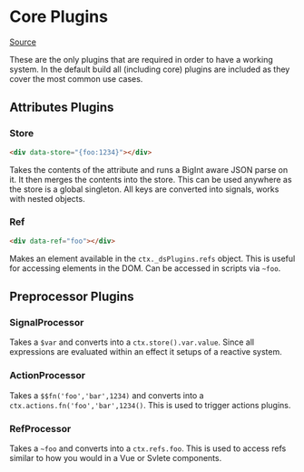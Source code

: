 # Core Plugins

[Source](https://github.com/delaneyj/datastar/blob/main/library/src/lib/plugins/core.ts)

These are the only plugins that are required in order to have a working system. In the default build all (including core) plugins are included as they cover the most common use cases.

## Attributes Plugins

### Store

```html
<div data-store="{foo:1234}"></div>
```

Takes the contents of the attribute and runs a BigInt aware JSON parse on it. It then merges the contents into the store. This can be used anywhere as the store is a global singleton. All keys are converted into signals, works with nested objects.

### Ref

```html
<div data-ref="foo"></div>
```

Makes an element available in the `ctx._dsPlugins.refs` object. This is useful for accessing elements in the DOM. Can be accessed in scripts via `~foo`.

## Preprocessor Plugins

### SignalProcessor

Takes a `$var` and converts into a `ctx.store().var.value`. Since all expressions are evaluated within an effect it setups of a reactive system.

### ActionProcessor

Takes a `$$fn('foo','bar',1234)` and converts into a `ctx.actions.fn('foo','bar',1234()`. This is used to trigger actions plugins.

### RefProcessor

Takes a `~foo` and converts into a `ctx.refs.foo`. This is used to access refs similar to how you would in a Vue or Svlete components.
